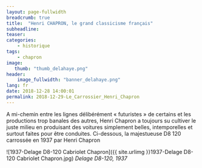 ```yaml
---
layout: page-fullwidth
breadcrumb: true
title:  "Henri CHAPRON, le grand classicisme français"
subheadline:  
teaser: 
categories:
    - historique
tags:
    - chapron
image:
   thumb: "thumb_delahaye.png"
header:
    image_fullwidth: "banner_delahaye.png"
lang: fr
date: 2018-12-28 14:00:01
permalink: 2018-12-29-Le_Carrossier_Henri_Chapron
---
```



A mi-chemin entre les lignes délibérément « futuristes » de certains et les productions trop banales des autres, Henri Chapron a toujours su cultiver le juste milieu en produisant des voitures simplement belles, intemporelles et surtout faites pour être conduites.
Ci-dessous, la majestueuse D8 120 carrossée en 1937 par Henri Chapron

![1937-Delage D8-120 Cabriolet Chapron]({{ site.urlimg }}1937-Delage D8-120 Cabriolet Chapron.jpg)
*Delage D8-120, 1937*
